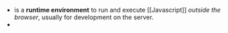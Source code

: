 - is a **runtime environment** to run and execute [[Javascript]] *outside the browser*, usually for development on the server.
- 